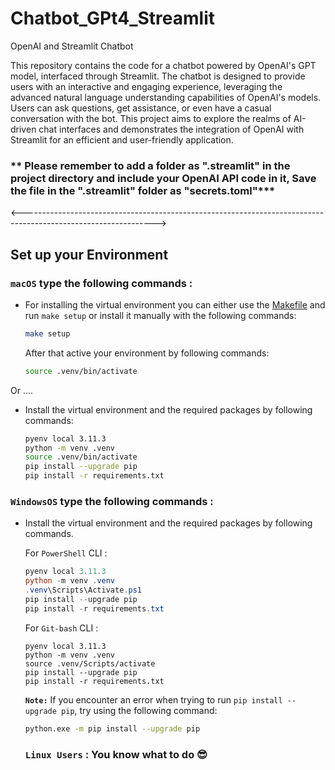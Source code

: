 # Chatbot_GPt4_Streamlit

OpenAI and Streamlit Chatbot

This repository contains the code for a chatbot powered by OpenAI's GPT model, interfaced through Streamlit. The chatbot is designed to provide users with an interactive and engaging experience, leveraging the advanced natural language understanding capabilities of OpenAI's models. Users can ask questions, get assistance, or even have a casual conversation with the bot. This project aims to explore the realms of AI-driven chat interfaces and demonstrates the integration of OpenAI with Streamlit for an efficient and user-friendly application.

### ** Please remember to add a folder as ".streamlit" in the project directory and include your OpenAI API code in it, Save the file in the ".streamlit" folder as "secrets.toml"***

<--------------------------------------------------------------------------------------------------------------->

## Set up your Environment


### **`macOS`** type the following commands : 

- For installing the virtual environment you can either use the [Makefile](Makefile) and run `make setup` or install it manually with the following commands:

     ```BASH
    make setup
    ```
    After that active your environment by following commands:
    ```BASH
    source .venv/bin/activate
    ```
Or ....
- Install the virtual environment and the required packages by following commands:

    ```BASH
    pyenv local 3.11.3
    python -m venv .venv
    source .venv/bin/activate
    pip install --upgrade pip
    pip install -r requirements.txt
    ```
    
### **`WindowsOS`** type the following commands :

- Install the virtual environment and the required packages by following commands.

   For `PowerShell` CLI :

    ```PowerShell
    pyenv local 3.11.3
    python -m venv .venv
    .venv\Scripts\Activate.ps1
    pip install --upgrade pip
    pip install -r requirements.txt
    ```

    For `Git-bash` CLI :
    ```
    pyenv local 3.11.3
    python -m venv .venv
    source .venv/Scripts/activate
    pip install --upgrade pip
    pip install -r requirements.txt
    ```

    **`Note:`**
    If you encounter an error when trying to run `pip install --upgrade pip`, try using the following command:
    ```Bash
    python.exe -m pip install --upgrade pip
    ```

    ### **`Linux Users`**  : You know what to do :sunglasses:
